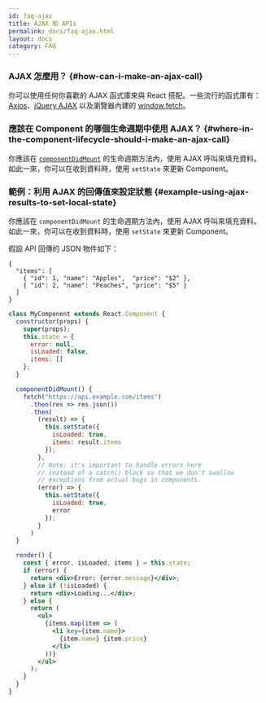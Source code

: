 ```yaml
---
id: faq-ajax
title: AJAX 和 APIs
permalink: docs/faq-ajax.html
layout: docs
category: FAQ
---
```


### AJAX 怎麼用？ {#how-can-i-make-an-ajax-call}

你可以使用任何你喜歡的 AJAX 函式庫來與 React 搭配。一些流行的函式庫有：[Axios](https://github.com/axios/axios)、[jQuery AJAX](https://api.jquery.com/jQuery.ajax/) 以及瀏覽器內建的 [window.fetch](https://developer.mozilla.org/en-US/docs/Web/API/Fetch_API)。

### 應該在 Component 的哪個生命週期中使用 AJAX？ {#where-in-the-component-lifecycle-should-i-make-an-ajax-call}

你應該在 [`componentDidMount`](/docs/react-component.html#mounting) 的生命週期方法內，使用 AJAX 呼叫來填充資料。如此一來，你可以在收到資料時，使用 `setState` 來更新 Component。

### 範例：利用 AJAX 的回傳值來設定狀態 {#example-using-ajax-results-to-set-local-state}

你應該在 `componentDidMount` 的生命週期方法內，使用 AJAX 呼叫來填充資料。如此一來，你可以在收到資料時，使用 `setState` 來更新 Component。

假設 API 回傳的 JSON 物件如下：

```
{
  "items": [
    { "id": 1, "name": "Apples",  "price": "$2" },
    { "id": 2, "name": "Peaches", "price": "$5" }
  ]
}
```

```jsx
class MyComponent extends React.Component {
  constructor(props) {
    super(props);
    this.state = {
      error: null,
      isLoaded: false,
      items: []
    };
  }

  componentDidMount() {
    fetch("https://api.example.com/items")
      .then(res => res.json())
      .then(
        (result) => {
          this.setState({
            isLoaded: true,
            items: result.items
          });
        },
        // Note: it's important to handle errors here
        // instead of a catch() block so that we don't swallow
        // exceptions from actual bugs in components.
        (error) => {
          this.setState({
            isLoaded: true,
            error
          });
        }
      )
  }

  render() {
    const { error, isLoaded, items } = this.state;
    if (error) {
      return <div>Error: {error.message}</div>;
    } else if (!isLoaded) {
      return <div>Loading...</div>;
    } else {
      return (
        <ul>
          {items.map(item => (
            <li key={item.name}>
              {item.name} {item.price}
            </li>
          ))}
        </ul>
      );
    }
  }
}
```

